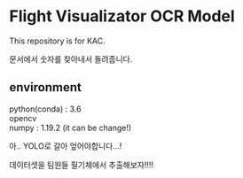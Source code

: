 # Flight Visualizator OCR Model
This repository is for KAC.

문서에서 숫자를 찾아내서 돌려줍니다.

## environment
python(conda) : 3.6   
opencv   
numpy : 1.19.2 (it can be change!)   

아.. YOLO로 갈아 엎어야합니다...!

데이터셋을 팀원들 필기체에서 추출해보자!!!!
